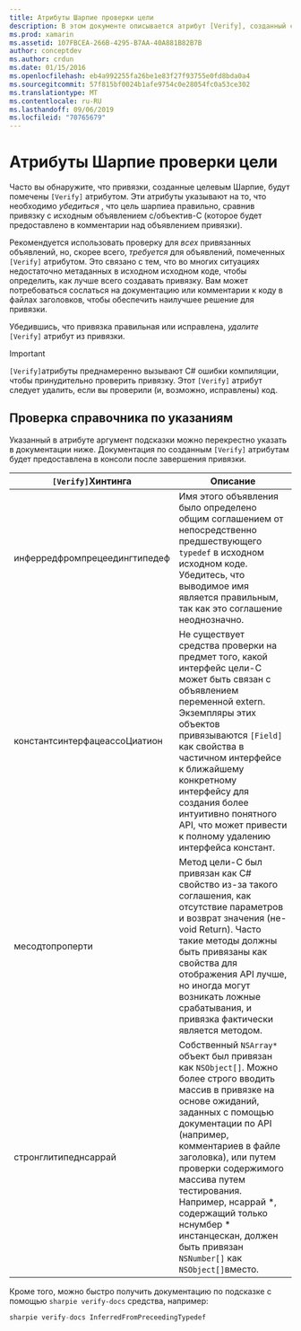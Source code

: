 ```yaml
---
title: Атрибуты Шарпие проверки цели
description: В этом документе описывается атрибут [Verify], созданный с помощью цели Шарпие. Атрибут [Verify] выделяет разработчиков, где они должны вручную проверить выходные данные цели Шарпие.
ms.prod: xamarin
ms.assetid: 107FBCEA-266B-4295-B7AA-40A881B82B7B
author: conceptdev
ms.author: crdun
ms.date: 01/15/2016
ms.openlocfilehash: eb4a992255fa26be1e83f27f93755e0fd8bda0a4
ms.sourcegitcommit: 57f815bf0024b1afe9754c0e28054fc0a53ce302
ms.translationtype: MT
ms.contentlocale: ru-RU
ms.lasthandoff: 09/06/2019
ms.locfileid: "70765679"
---
```

# <a name="objective-sharpie-verify-attributes"></a>Атрибуты Шарпие проверки цели

Часто вы обнаружите, что привязки, созданные целевым Шарпие, будут помечены `[Verify]` атрибутом. Эти атрибуты указывают на то, что необходимо _убедиться_ , что цель шарпиеа правильно, сравнив привязку с исходным объявлением c/объектив-C (которое будет предоставлено в комментарии над объявлением привязки).

Рекомендуется использовать проверку для _всех_ привязанных объявлений, но, скорее всего, _требуется_ для объявлений, помеченных `[Verify]` атрибутом. Это связано с тем, что во многих ситуациях недостаточно метаданных в исходном исходном коде, чтобы определить, как лучше всего создавать привязку. Вам может потребоваться сослаться на документацию или комментарии к коду в файлах заголовков, чтобы обеспечить наилучшее решение для привязки.

Убедившись, что привязка правильная или исправлена, _удалите_ `[Verify]` атрибут из привязки.

> [!IMPORTANT]
> `[Verify]`атрибуты преднамеренно вызывают C# ошибки компиляции, чтобы принудительно проверить привязку. Этот `[Verify]` атрибут следует удалить, если вы проверили (и, возможно, исправлены) код.

## <a name="verify-hints-reference"></a>Проверка справочника по указаниям

Указанный в атрибуте аргумент подсказки можно перекрестно указать в документации ниже. Документация по созданным `[Verify]` атрибутам будет предоставлена в консоли после завершения привязки.

|`[Verify]`Хинтинга|Описание|
|---|---|
|инферредфромпрецеедингтипедеф|Имя этого объявления было определено общим соглашением от непосредственно предшествующего `typedef` в исходном исходном коде. Убедитесь, что выводимое имя является правильным, так как это соглашение неоднозначно.|
|константсинтерфацеассоЦиатион|Не существует средства проверки на предмет того, какой интерфейс цели-C может быть связан с объявлением переменной extern. Экземпляры этих объектов привязываются `[Field]` как свойства в частичном интерфейсе к ближайшему конкретному интерфейсу для создания более интуитивно понятного API, что может привести к полному удалению интерфейса констант.|
|месодтопроперти|Метод цели-C был привязан как C# свойство из-за такого соглашения, как отсутствие параметров и возврат значения (не-void Return). Часто такие методы должны быть привязаны как свойства для отображения API лучше, но иногда могут возникать ложные срабатывания, и привязка фактически является методом.|
|стронглитипеднсаррай|Собственный `NSArray*` объект был привязан как `NSObject[]`. Можно более строго вводить массив в привязке на основе ожиданий, заданных с помощью документации по API (например, комментариев в файле заголовка), или путем проверки содержимого массива путем тестирования. Например, нсаррай *, содержащий только нснумбер * инстанцескан, должен быть привязан `NSNumber[]` как `NSObject[]`вместо.|

Кроме того, можно быстро получить документацию по подсказке с помощью `sharpie verify-docs` средства, например:

```csharp
sharpie verify-docs InferredFromPreceedingTypedef
```
